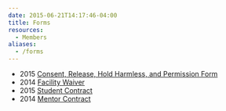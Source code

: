 ```yaml
---
date: 2015-06-21T14:17:46-04:00
title: Forms
resources:
  - Members
aliases:
  - /forms
---
```


+ 2015 [Consent, Release, Hold Harmless, and Permission Form][Release Form]
+ 2014 [Facility Waiver]
+ 2015 [Student Contract]
+ 2014 [Mentor Contract]


[Release Form]: /files/2015HRG_WaiverReleasePermissions.docx

[Student Contract]: /files/2015HHStudent-Contract.docx

[Mentor Contract]: /files/2014HHMentor-Contract.pdf

[Facility Waiver]: /files/2014FacilityWaiverOptimist.docx
